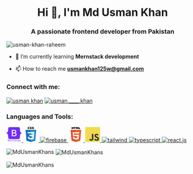 <h1 align="center">Hi 👋, I'm Md Usman Khan</h1>
<h3 align="center">A passionate frontend developer from Pakistan</h3>

<p align="left"> <img src="https://komarev.com/ghpvc/?username=usman-khan-raheem&label=Profile%20views&color=0e75b6&style=flat" alt="usman-khan-raheem" /> </p>

- 🌱 I’m currently learning **Mernstack development**

- 📫 How to reach me **usmankhan125w@gmail.com**

<h3 align="left">Connect with me:</h3>
<p align="left">
<a href="https://fb.com/usman khan" target="blank"><img align="center" src="https://raw.githubusercontent.com/rahuldkjain/github-profile-readme-generator/master/src/images/icons/Social/facebook.svg" alt="usman khan" height="30" width="40" /></a>
<a href="https://instagram.com/usman.____.khan" target="blank"><img align="center" src="https://raw.githubusercontent.com/rahuldkjain/github-profile-readme-generator/master/src/images/icons/Social/instagram.svg" alt="usman.____.khan" height="30" width="40" /></a>
</p>

<h3 align="left">Languages and Tools:</h3>
<p align="left"> <a href="https://getbootstrap.com" target="_blank" rel="noreferrer"> <img src="https://raw.githubusercontent.com/devicons/devicon/master/icons/bootstrap/bootstrap-plain-wordmark.svg" alt="bootstrap" width="40" height="40"/> </a> <a href="https://www.w3schools.com/css/" target="_blank" rel="noreferrer"> <img src="https://raw.githubusercontent.com/devicons/devicon/master/icons/css3/css3-original-wordmark.svg" alt="css3" width="40" height="40"/> </a> <a href="https://firebase.google.com/" target="_blank" rel="noreferrer"> <img src="https://www.vectorlogo.zone/logos/firebase/firebase-icon.svg" alt="firebase" width="40" height="40"/> </a> <a href="https://www.w3.org/html/" target="_blank" rel="noreferrer"> <img src="https://raw.githubusercontent.com/devicons/devicon/master/icons/html5/html5-original-wordmark.svg" alt="html5" width="40" height="40"/> </a> <a href="https://developer.mozilla.org/en-US/docs/Web/JavaScript" target="_blank" rel="noreferrer"> <img src="https://raw.githubusercontent.com/devicons/devicon/master/icons/javascript/javascript-original.svg" alt="javascript" width="40" height="40"/> </a> <a href="https://tailwindcss.com/" target="_blank" rel="noreferrer"> <img src="https://www.vectorlogo.zone/logos/tailwindcss/tailwindcss-icon.svg" alt="tailwind" width="40" height="40"/> </a> </a> <a href="https://www.typescriptlang.org/" target="_blank" rel="noreferrer"> <img src="https://upload.wikimedia.org/wikipedia/commons/thumb/4/4c/Typescript_logo_2020.svg/1200px-Typescript_logo_2020.svg.png" alt="typescript" width="40" height="40"/> </a>
 <a href="https://react.dev/" target="_blank" rel="noreferrer"> <img src="https://hmp.me/efqf" alt="react.js" width="40" height="40"/> </a></p>

<p><img align="left" src="https://github-readme-stats.vercel.app/api/top-langs?username=MdUsmanKhans&show_icons=true&locale=en&layout=compact" alt="MdUsmanKhans" /></p>

<p>&nbsp;<img align="center" src="https://github-readme-stats.vercel.app/api?username=MdUsmanKhans&show_icons=true&locale=en" alt="MdUsmanKhans" /></p>

<p><img align="center" src="https://github-readme-streak-stats.herokuapp.com/?user=MdUsmanKhans&" alt="MdUsmanKhans" /></p>
 


